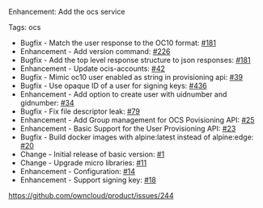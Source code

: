 Enhancement: Add the ocs service

Tags: ocs

* Bugfix - Match the user response to the OC10 format: [#181](https://github.com/owncloud/product/issues/181)
* Enhancement - Add version command: [#226](https://github.com/owncloud/product/issues/226)
* Bugfix - Add the top level response structure to json responses: [#181](https://github.com/owncloud/product/issues/181)
* Enhancement - Update ocis-accounts: [#42](https://github.com/owncloud/ocis-ocs/pull/42)
* Bugfix - Mimic oc10 user enabled as string in provisioning api: [#39](https://github.com/owncloud/ocis-ocs/pull/39)
* Bugfix - Use opaque ID of a user for signing keys: [#436](https://github.com/owncloud/ocis/issues/436)
* Enhancement - Add option to create user with uidnumber and gidnumber: [#34](https://github.com/owncloud/ocis-ocs/pull/34)
* Bugfix - Fix file descriptor leak: [#79](https://github.com/owncloud/ocis-accounts/issues/79)
* Enhancement - Add Group management for OCS Povisioning API: [#25](https://github.com/owncloud/ocis-ocs/pull/25)
* Enhancement - Basic Support for the User Provisioning API: [#23](https://github.com/owncloud/ocis-ocs/pull/23)
* Bugfix - Build docker images with alpine:latest instead of alpine:edge: [#20](https://github.com/owncloud/ocis-ocs/pull/20)
* Change - Initial release of basic version: [#1](https://github.com/owncloud/ocis-ocs/issues/1)
* Change - Upgrade micro libraries: [#11](https://github.com/owncloud/ocis-ocs/issues/11)
* Enhancement - Configuration: [#14](https://github.com/owncloud/ocis-ocs/pull/14)
* Enhancement - Support signing key: [#18](https://github.com/owncloud/ocis-ocs/pull/18)

https://github.com/owncloud/product/issues/244
